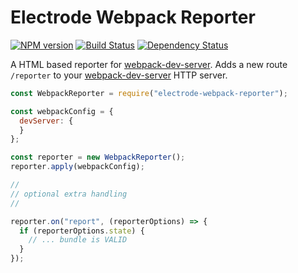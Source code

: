# Electrode Webpack Reporter

[![NPM version][npm-image]][npm-url] [![Build Status][travis-image]][travis-url] [![Dependency Status][daviddm-image]][daviddm-url]

A HTML based reporter for [webpack-dev-server].  Adds a new route `/reporter` to your [webpack-dev-server] HTTP server.

```js
const WebpackReporter = require("electrode-webpack-reporter");

const webpackConfig = {
  devServer: {
  }
};

const reporter = new WebpackReporter();
reporter.apply(webpackConfig);

//
// optional extra handling
//

reporter.on("report", (reporterOptions) => {
  if (reporterOptions.state) {
    // ... bundle is VALID
  }
});
```

[webpack-dev-server]: https://webpack.github.io/docs/webpack-dev-server.html
[npm-image]: https://badge.fury.io/js/electrode-webpack-reporter.svg
[npm-url]: https://npmjs.org/package/electrode-webpack-reporter
[travis-image]: https://travis-ci.org/electrode-io/electrode-webpack-reporter.svg?branch=master
[travis-url]: https://travis-ci.org/electrode-io/electrode-webpack-reporter
[daviddm-image]: https://david-dm.org/electrode-io/electrode-webpack-reporter.svg?theme=shields.io
[daviddm-url]: https://david-dm.org/electrode-io/electrode-webpack-reporter

